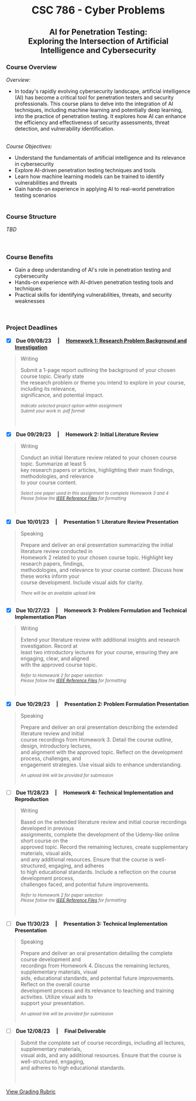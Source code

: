 <h1 align="center"> CSC 786 - Cyber Problems </h1>
<h2 align="center"> AI for Penetration Testing: <br> Exploring the Intersection of Artificial Intelligence and Cybersecurity <br></h2>


<h3> Course Overview </h3>

<i>Overview:</i> <br>
- In today's rapidly evolving cybersecurity landscape, artificial intelligence (AI) has become a critical tool for penetration testers and security professionals. This course plans to delve into the integration of AI techniques, including machine learning and potentially deep learning, into the practice of penetration testing. It explores how AI can enhance the efficiency and effectiveness of security assessments, threat detection, and vulnerability identification. <br> <br>

<i>Course Objectives:</i> <br>
- Understand the fundamentals of artificial intelligence and its relevance in cybersecurity <br>
- Explore AI-driven penetration testing techniques and tools <br>
- Learn how machine learning models can be trained to identify vulnerabilities and threats <br>
- Gain hands-on experience in applying AI to real-world penetration testing scenarios <br> <br>

<h3> Course Structure </h3>

<i>TBD</i> <br>
<br> <br>

<h3> Course Benefits </h3>

- Gain a deep understanding of AI's role in penetration testing and cybersecurity
- Hands-on experience with AI-driven penetration testing tools and techniques
- Practical skills for identifying vulnerabilities, threats, and security weaknesses

<br>

<h3> Project Deadlines </h3>

- [X] <b> Due 09/08/23 &emsp;|&emsp; [Homework 1: Research Problem Background and Investigation](https://github.com/KieraConway/CSC786/tree/main/Homework%201%20-%20Research%20Problem%20Background%20and%20Investigation)<br> </b>

> Writing
>
> Submit a 1-page report outlining the background of your chosen course topic. Clearly state<br>
> the research problem or theme you intend to explore in your course, including its relevance,<br>
> significance, and potential impact.<br>
>
> <sub><i>Indicate selected project option within assignment <br>
> Submit your work in .pdf format <br></i></sub>
<br><br>



- [X] <b> Due 09/29/23 &emsp;|&emsp; Homework 2: Initial Literature Review<br> </b>

> Writing
>
> Conduct an initial literature review related to your chosen course topic. Summarize at least 5<br>
> key research papers or articles, highlighting their main findings, methodologies, and relevance<br>
> to your course content.<br>
>
> <sub><i> Select one paper used in this assignment to complete Homework 3 and 4 <br>
> Please follow the [IEEE Reference Files](url) for formatting <br></i></sub>
<br><br>

- [X] <b> Due 10/01/23 &emsp;|&emsp; Presentation 1: Literature Review Presentation<br> </b>

> Speaking
>
> Prepare and deliver an oral presentation summarizing the initial literature review conducted in<br>
> Homework 2 related to your chosen course topic. Highlight key research papers, findings,<br>
> methodologies, and relevance to your course content. Discuss how these works inform your<br>
> course development. Include visual aids for clarity.<br>
>
> <sub><i> There will be an available upload link </i></sub>
<br><br>


- [X] <b> Due 10/27/23 &emsp;|&emsp; Homework 3: Problem Formulation and Technical Implementation Plan <br> </b>

> Writing
>
> Extend your literature review with additional insights and research investigation. Record at<br>
> least two introductory lectures for your course, ensuring they are engaging, clear, and aligned<br>
> with the approved course topic.<br>
>
> <sub><i> Refer to Homework 2 for paper selection <br>
> Please follow the [IEEE Reference Files](url) for formatting <br></i></sub>
<br><br>


- [X] <b> Due 10/29/23 &emsp;|&emsp; Presentation 2: Problem Formulation Presentation<br> </b>

> Speaking
>
> Prepare and deliver an oral presentation describing the extended literature review and initial<br>
> course recordings from Homework 3. Detail the course outline, design, introductory lectures,<br>
> and alignment with the approved topic. Reflect on the development process, challenges, and<br>
> engagement strategies. Use visual aids to enhance understanding.<br>
>
> <sub><i> An upload link will be provided for submission</i></sub>
<br><br>

- [ ] <b> Due 11/28/23 &emsp;|&emsp; Homework 4: Technical Implementation and Reproduction <br> </b>

> Writing
> 
> Based on the extended literature review and initial course recordings developed in previous<br>
> assignments, complete the development of the Udemy-like online short course on the<br>
> approved topic. Record the remaining lectures, create supplementary materials, visual aids,<br>
> and any additional resources. Ensure that the course is well-structured, engaging, and adheres<br>
> to high educational standards. Include a reflection on the course development process,<br>
> challenges faced, and potential future improvements.<br>
>
> <sub><i> Refer to Homework 2 for paper selection <br>
> Please follow the [IEEE Reference Files](url) for formatting <br></i></sub>
<br><br>

- [ ] <b> Due 11/30/23 &emsp;|&emsp; Presentation 3: Technical Implementation Presentation <br> </b>

> Speaking
>
> Prepare and deliver an oral presentation detailing the complete course development and<br>
> recordings from Homework 4. Discuss the remaining lectures, supplementary materials, visual<br>
> aids, educational standards, and potential future improvements. Reflect on the overall course<br>
> development process and its relevance to teaching and training activities. Utilize visual aids to<br>
> support your presentation.<br>
>
> <sub><i> An upload link will be provided for submission</i></sub>
<br><br>

- [ ] <b> Due 12/08/23 &emsp;|&emsp; Final Deliverable<br> </b>

> Submit the complete set of course recordings, including all lectures, supplementary materials,<br>
> visual aids, and any additional resources. Ensure that the course is well-structured, engaging,<br>
> and adheres to high educational standards.<br>
<br><br>

[View Grading Rubric](https://github.com/KieraConway/CSC786/blob/main/Project%20Resources/README.md) 
